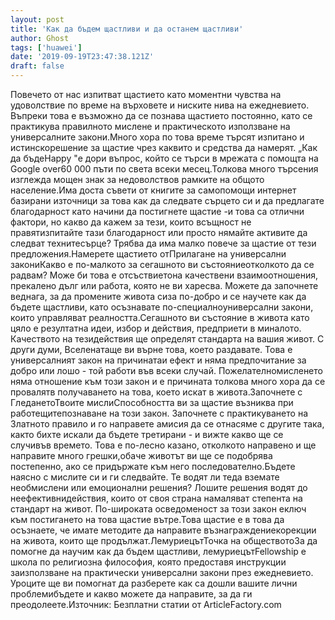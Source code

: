 ```yaml
---
layout: post
title: 'Как да бъдем щастливи и да останем щастливи'
author: Ghost
tags: ['huawei']
date: '2019-09-19T23:47:38.121Z'
draft: false
---
```


Повечето от нас изпитват щастието като моментни чувства на удоволствие по време на върховете и ниските нива на ежедневието. Въпреки това е възможно да се познава щастието постоянно, като се практикува правилното мислене и практическото използване на универсалните закони.Много хора по това време търсят изпитано и истинскорешение за щастие чрез каквито и средства да намерят. „Как да бъдеHappy "е дори въпрос, който се търси в мрежата с помощта на Google over60 000 пъти по света всеки месец.Толкова много търсения изглежда мощен знак за недоволствов рамките на общото население.Има доста съвети от книгите за самопомощи интернет базирани източници за това как да следвате сърцето си и да предлагате благодарност като начини да постигнете щастие -и това са отлични фактори, но какво да кажем за тези, които всъщност не правятизпитайте тази благодарност или просто нямайте активите да следват технитесърце? Трябва да има малко повече за щастие от тези предложения.Намерете щастието отПрилагане на универсални закониКакво е по-малкото за сегашното ви състояниеотколкото да се радвам? Може би това е отсъствиетона качествени взаимоотношения, прекалено дълг или работа, която не ви харесва. Можете да започнете веднага, за да промените живота сиза по-добро и се научете как да бъдете щастливи, като осъзнавате по-специалноуниверсални закони, които управляват реалността.Сегашното ви състояние в живота като цяло е резултатна идеи, избор и действия, предприети в миналото. Качеството на тезидействия ще определят стандарта на вашия живот. С други думи, Вселенатаще ви върне това, което раздавате. Това е универсалният закон на причинатаи ефект и няма предпочитание за добро или лошо - той работи във всеки случай. Пожелателномисленето няма отношение към този закон и е причината толкова много хора да се провалятв получаването на това, което искат в живота.Започнете с ГледанетоТвоите мислиСпособността ви за щастие възниква при работещитепознаване на този закон. Започнете с практикуването на Златното правило и го направете aмисия да се отнасяме с другите така, както бихте искали да бъдете третирани - и вижте какво ще се случивъв времето. Това е по-лесно казано, отколкото направено и ще направите много грешки,обаче животът ви ще се подобрява постепенно, ако се придържате към него последователно.Бъдете наясно с мислите си и ги следвайте. Те водят ли теда вземате необмислени или емоционални решения? Лошите решения водят до неефективнидействия, които от своя страна намаляват степента на стандарт на живот. По-широката осведоменост за този закон еключ към постигането на това щастие вътре.Това щастие е в това да осъзнаете, че имате методите да направите възнаграждениекорекции на живота, които ще продължат.ЛемуриецътТочка на обществотоЗа да помогне да научим как да бъдем щастливи, лемуриецътFellowship е школа по религиозна философия, която предоставя инструкции заизползване на практически универсални закони през ежедневието. Уроците ще ви помогнат да разберете как са дошли вашите лични проблемибъдете и какво можете да направите, за да ги преодолеете.Източник: Безплатни статии от ArticleFactory.com
